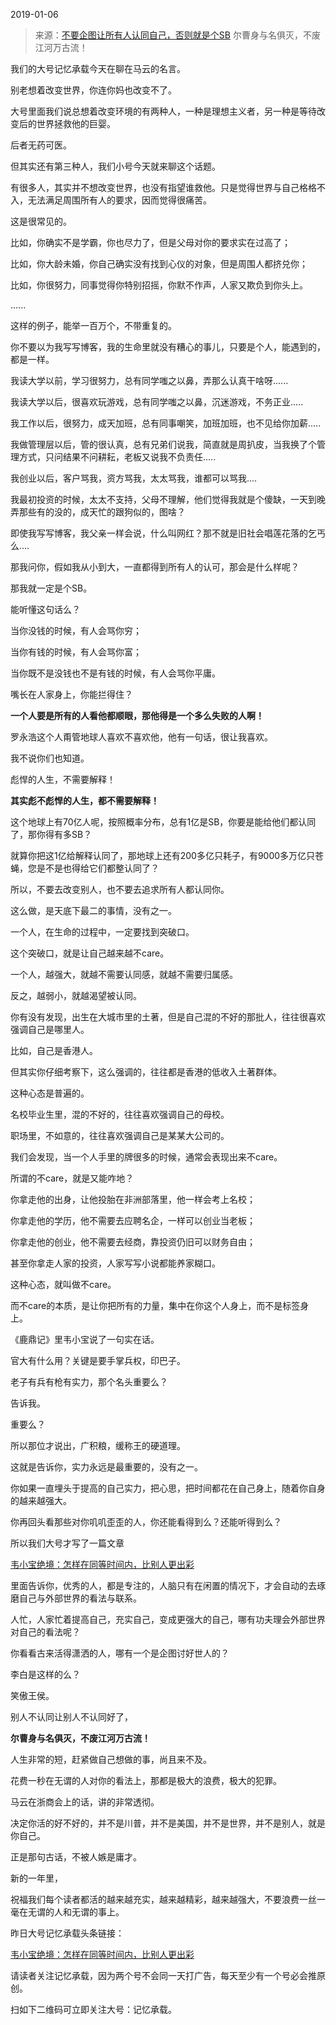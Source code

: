 2019-01-06

> 来源：[不要企图让所有人认同自己，否则就是个SB](http://mp.weixin.qq.com/s?__biz=MzU3NDc5Nzc0NQ==&mid=2247483810&idx=1&sn=f71220366493dff85ee7e188e5cf5bf1&chksm=fd2da37cca5a2a6a4c0d63f4dc338396733d626994ef426c9ed09d37023019022f58be81e7c8&scene=27#wechat_redirect)
> 尔曹身与名俱灭，不废江河万古流！

我们的大号记忆承载今天在聊在马云的名言。

  

别老想着改变世界，你连你妈也改变不了。

  

大号里面我们说总想着改变环境的有两种人，一种是理想主义者，另一种是等待改变后的世界拯救他的巨婴。

  

后者无药可医。  

  

但其实还有第三种人，我们小号今天就来聊这个话题。

  

有很多人，其实并不想改变世界，也没有指望谁救他。只是觉得世界与自己格格不入，无法满足周围所有人的要求，因而觉得很痛苦。

  

这是很常见的。

  

比如，你确实不是学霸，你也尽力了，但是父母对你的要求实在过高了；

比如，你大龄未婚，你自己确实没有找到心仪的对象，但是周围人都挤兑你；

比如，你很努力，同事觉得你特别招摇，你默不作声，人家又欺负到你头上。

......

  

这样的例子，能举一百万个，不带重复的。

  

你不要以为我写写博客，我的生命里就没有糟心的事儿，只要是个人，能遇到的，都是一样。

  

我读大学以前，学习很努力，总有同学嗤之以鼻，弄那么认真干啥呀......  

我读大学以后，很喜欢玩游戏，总有同学嗤之以鼻，沉迷游戏，不务正业.....  

我工作以后，很努力，成天加班，总有同事嘲笑，加班加班，也不见给你加薪.....

我做管理层以后，管的很认真，总有兄弟们说我，简直就是周扒皮，当我换了个管理方式，只问结果不问耕耘，老板又说我不负责任.....

我创业以后，客户骂我，资方骂我，太太骂我，谁都可以骂我....

我最初投资的时候，太太不支持，父母不理解，他们觉得我就是个傻缺，一天到晚弄那些有的没的，成天忙的跟狗似的，图啥？

即使我写写博客，我父亲一样会说，什么叫网红？那不就是旧社会唱莲花落的乞丐么....  

  

那我问你，假如我从小到大，一直都得到所有人的认可，那会是什么样呢？

  

那我就一定是个SB。

  

能听懂这句话么？

  

当你没钱的时候，有人会骂你穷；

当你有钱的时候，有人会骂你富；

当你既不是没钱也不是有钱的时候，有人会骂你平庸。

  

嘴长在人家身上，你能拦得住？

  

 **一个人要是所有的人看他都顺眼，那他得是一个多么失败的人啊！**

  

罗永浩这个人甭管地球人喜欢不喜欢他，他有一句话，很让我喜欢。

  

我不说你们也知道。

  

彪悍的人生，不需要解释！

  

 **其实彪不彪悍的人生，都不需要解释！**

  

这个地球上有70亿人呢，按照概率分布，总有1亿是SB，你要是能给他们都认同了，那你得有多SB？

  

就算你把这1亿给解释认同了，那地球上还有200多亿只耗子，有9000多万亿只苍蝇，您是不是也得给它们都整认同了？

  

所以，不要去改变别人，也不要去追求所有人都认同你。

  

这么做，是天底下最二的事情，没有之一。

  

一个人，在生命的过程中，一定要找到突破口。

  

这个突破口，就是让自己越来越不care。

  

一个人，越强大，就越不需要认同感，就越不需要归属感。

  

反之，越弱小，就越渴望被认同。

  

你有没有发现，出生在大城市里的土著，但是自己混的不好的那批人，往往很喜欢强调自己是哪里人。

  

比如，自己是香港人。

  

但其实你仔细考察下，这么强调的，往往都是香港的低收入土著群体。

  

这种心态是普遍的。

  

名校毕业生里，混的不好的，往往喜欢强调自己的母校。

职场里，不如意的，往往喜欢强调自己是某某大公司的。

  

我们会发现，当一个人手里的牌很多的时候，通常会表现出来不care。

  

所谓的不care，就是又能咋地？

  

你拿走他的出身，让他投胎在非洲部落里，他一样会考上名校；

你拿走他的学历，他不需要去应聘名企，一样可以创业当老板；

你拿走他的创业，他不需要去经商，靠投资仍旧可以财务自由；

甚至你拿走人家的投资，人家写写小说都能养家糊口。

  

这种心态，就叫做不care。

  

而不care的本质，是让你把所有的力量，集中在你这个人身上，而不是标签身上。

  

《鹿鼎记》里韦小宝说了一句实在话。

  

官大有什么用？关键是要手掌兵权，印巴子。

  

老子有兵有枪有实力，那个名头重要么？

  

告诉我。

  

重要么？

  

所以那位才说出，广积粮，缓称王的硬道理。

  

这就是告诉你，实力永远是最重要的，没有之一。

  

你如果一直埋头于提高的自己实力，把心思，把时间都花在自己身上，随着你自身的越来越强大。

  

你再回头看那些对你叽叽歪歪的人，你还能看得到么？还能听得到么？

  

所以我们大号才写了一篇文章

[韦小宝绝境：怎样在同等时间内，比别人更出彩](https://mp.weixin.qq.com/s?__biz=MzU0MjYwNDU2Mw==&mid=2247485531&idx=1&sn=7963ac2b2cb016651b1d1f10e0feed13&chksm=fb196427cc6eed31be2367b976e2c2f58fddba02fc6037343ead7dd0a05a47f733bcc936eeab&token=1028902784&lang=zh_CN&scene=21#wechat_redirect)  

  

里面告诉你，优秀的人，都是专注的，人脑只有在闲置的情况下，才会自动的去琢磨自己与外部世界的看法与联系。

  

人忙，人家忙着提高自己，充实自己，变成更强大的自己，哪有功夫理会外部世界对自己的看法呢？  

  

你看看古来活得潇洒的人，哪有一个是企图讨好世人的？

  

李白是这样的么？

  

笑傲王侯。

  

别人不认同让别人不认同好了，

  

 **尔曹身与名俱灭，不废江河万古流！**

  

人生非常的短，赶紧做自己想做的事，尚且来不及。

  

花费一秒在无谓的人对你的看法上，那都是极大的浪费，极大的犯罪。

  

马云在浙商会上的话，讲的非常透彻。

  

决定你活的好不好的，并不是川普，并不是美国，并不是世界，并不是别人，就是你自己。

  

正是那句古话，不被人嫉是庸才。

  

新的一年里，

祝福我们每个读者都活的越来越充实，越来越精彩，越来越强大，不要浪费一丝一毫在无谓的人和无谓的事上。  

  

昨日大号记忆承载头条链接：

[韦小宝绝境：怎样在同等时间内，比别人更出彩](https://mp.weixin.qq.com/s?__biz=MzU0MjYwNDU2Mw==&mid=2247485531&idx=1&sn=7963ac2b2cb016651b1d1f10e0feed13&chksm=fb196427cc6eed31be2367b976e2c2f58fddba02fc6037343ead7dd0a05a47f733bcc936eeab&token=1028902784&lang=zh_CN&scene=21#wechat_redirect)  

  

请读者关注记忆承载，因为两个号不会同一天打广告，每天至少有一个号必会推原创。  

扫如下二维码可立即关注大号：记忆承载。  

